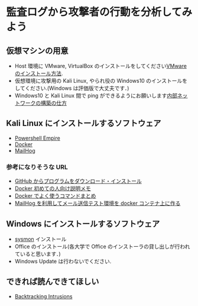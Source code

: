 # 監査ログから攻撃者の行動を分析してみよう

## 仮想マシンの用意

- Host 環境に VMware, VirtualBox のインストールをしてください[VMware のインストール方法](https://qiita.com/qiita_mona/items/066d8f662409dd84c0d3).
- 仮想環境に攻撃用の Kali Linux, やられ役の Windows10 のインストールをしてください.(Windows は評価版で大丈夫です．)
- Windows10 と Kali Linux 間で ping ができるようにお願いします[内部ネットワークの構築の仕方](https://turningp.jp/virtualization/virtual_box/virtual-box-internal-networking)

## Kali Linux にインストールするソフトウェア

- [Powershell Empire](https://github.com/EmpireProject/Empire)
- [Docker](https://docs.docker.com/install/linux/docker-ce/debian/)
- [MailHog](https://github.com/mailhog/MailHog)

### 参考になりそうな URL

- [GitHub からプログラムをダウンロード・インストール](http://rnakato.hatenablog.jp/entry/2018/08/04/151041)
- [Docker 初めての人向け説明メモ](https://qiita.com/miyasakura_/items/87ccb6d4a52d4a00a999)
- [Docker でよく使うコマンドまとめ](https://morizyun.github.io/docker/about-docker-command.html)
- [MailHog を利用してメール送信テスト環境を docker コンテナ上に作る](https://qiita.com/kobatei/items/1b8b0ca5e8737235dccd)

## Windows にインストールするソフトウェア

- [sysmon](https://docs.microsoft.com/en-us/sysinternals/downloads/sysmon) インストール
- Office のインストール(各大学で Office のインストーラの貸し出しが行われていると思います．)
- Windows Update は行わないでください.

## できれば読んできてほしい

- [Backtracking Intrusions](https://www2.cs.duke.edu/courses/cps210/spring06/papers/p190-king.pdf)

